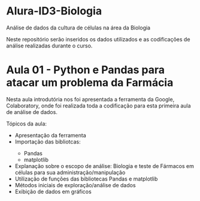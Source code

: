 # Alura-ID3-Biologia
Análise de dados da cultura de células na área da Biologia

Neste repositório serão inseridos os dados utilizados e as codificações de análise realizadas durante o curso.

# Aula 01 - Python e Pandas para atacar um problema da Farmácia

Nesta aula introdutória nos foi apresentada a ferramenta da Google, Colaboratory, onde foi realizada toda a codificação para esta primeira aula de análise de dados.

Tópicos da aula:
<ul>
  <li>Apresentação da ferramenta</li>
  <li>Importação das bibliotcas:</li>
  <ul>
    <li>Pandas</li>
    <li>matplotlib</li>
  </ul>
  <li>Explanação sobre o escopo de análise: Biologia e teste de Fármacos em células para sua administração/manipulação</li>
  <li>Utilização de funções das bibliotecas Pandas e matplotlib</li>
  <li>Métodos iniciais de exploração/análise de dados</li>
  <li>Exibição de dados em gráficos</li>
<ul/>

